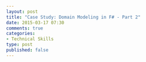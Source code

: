 ```yaml
---
layout: post
title: "Case Study: Domain Modeling in F# - Part 2"
date: 2015-03-17 07:30
comments: true
categories: 
- Technical Skills
type: post
published: false
---
```

